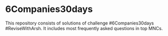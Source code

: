 # 6Companies30days
This repository consists of solutions of challenge #6Companies30days #ReviseWithArsh. It includes most frequently asked questions in top MNCs.
